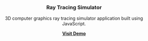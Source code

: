 <div id="top"></div>

<br />

<div align="center">
  <h3 align="center">Ray Tracing Simulator</h3>
  <p align="center">
     3D computer graphics ray tracing simulator application built using JavaScript.
  </p>
  <a href="https://cheery-swan-96fc4b.netlify.app/"><strong>Visit Demo</strong></a>
</div>
